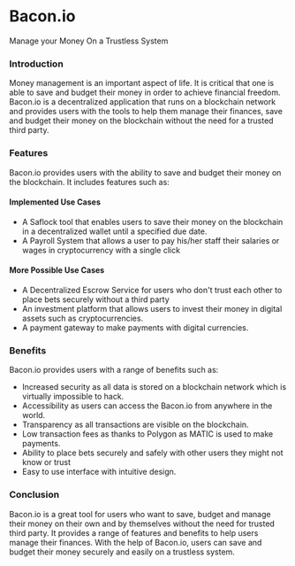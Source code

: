 
# Bacon.io

Manage your Money On a Trustless System

### Introduction

Money management is an important aspect of life. It is critical that one is able to save and budget their money in order to achieve financial freedom.  Bacon.io is a decentralized application that runs on a blockchain network and provides users with the tools to help them manage their finances, save and budget their money on the blockchain without the need for a trusted third party.

### Features

Bacon.io provides users with the ability to save and budget their money on the blockchain. It includes features such as:

#### Implemented Use Cases

- A Saflock tool that enables users to save their money on the blockchain in a decentralized wallet until a specified due date.
- A Payroll System that allows a user to pay his/her staff their salaries or wages in cryptocurrency with a single click

#### More Possible Use Cases

- A Decentralized Escrow Service for users who don't trust each other to place bets securely without a third party
- An investment platform that allows users to invest their money in digital assets such as cryptocurrencies.
- A payment gateway to make payments with digital currencies.


### Benefits

Bacon.io provides users with a range of benefits such as:

- Increased security as all data is stored on a blockchain network which is virtually impossible to hack. 
- Accessibility as users can access the Bacon.io from anywhere in the world. 
- Transparency as all transactions are visible on the blockchain. 
- Low transaction fees as thanks to Polygon as MATIC is used to make payments. 
- Ability to place bets securely and safely with other users they might not know or trust
- Easy to use interface with intuitive design.

### Conclusion

Bacon.io is a great tool for users who want to save, budget  and manage their money on their own and by themselves without the need for trusted third party. It provides a range of features and benefits to help users manage their finances. With the help of Bacon.io, users can save and budget their money securely and easily on a trustless system.
